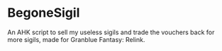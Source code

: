 # BegoneSigil
An AHK script to sell my useless sigils and trade the vouchers back for more sigils, made for Granblue Fantasy: Relink. 
